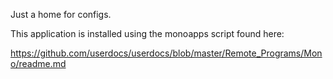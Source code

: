 Just a home for configs.

This application is installed using the monoapps script found here:

https://github.com/userdocs/userdocs/blob/master/Remote_Programs/Mono/readme.md